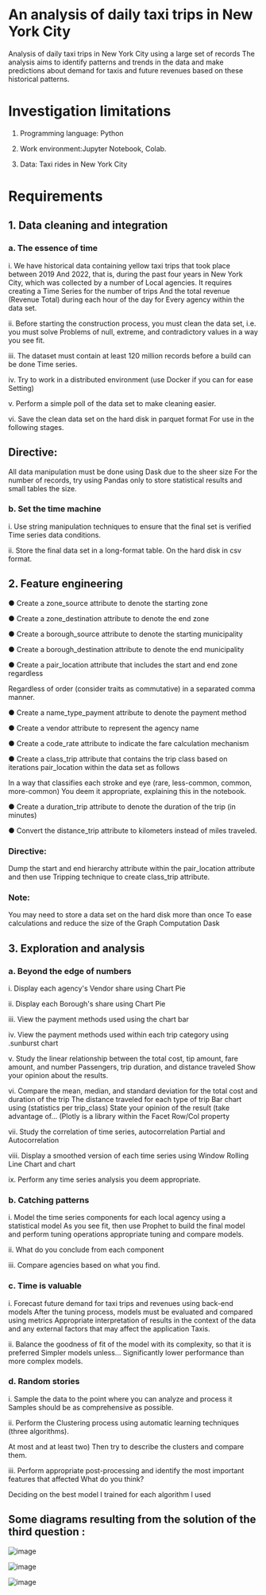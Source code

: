 # An analysis of daily taxi trips in New York City
Analysis of daily taxi trips in New York City using a large set of records The analysis aims to identify patterns and trends in the data and make predictions about demand for taxis and future revenues based on these historical patterns.

# Investigation limitations
1. Programming language: Python
   
2. Work environment:Jupyter Notebook, Colab.
   
3. Data: Taxi rides in New York City


# Requirements
## 1. Data cleaning and integration
### a. The essence of time
i. We have historical data containing yellow taxi trips that took place between 2019
And 2022, that is, during the past four years in New York City, which was collected by a number of
Local agencies. It requires creating a Time Series for the number of trips
And the total revenue (Revenue Total) during each hour of the day for
Every agency within the data set.

ii. Before starting the construction process, you must clean the data set, i.e. you must solve
Problems of null, extreme, and contradictory values in a way you see fit.

iii. The dataset must contain at least 120 million records before a build can be done
Time series.

iv. Try to work in a distributed environment (use Docker if you can for ease Setting)

v. Perform a simple poll of the data set to make cleaning easier.

vi. Save the clean data set on the hard disk in parquet format
For use in the following stages.

## Directive: 
All data manipulation must be done using Dask due to the sheer size
For the number of records, try using Pandas only to store statistical results and small tables
the size.

### b. Set the time machine

i. Use string manipulation techniques to ensure that the final set is verified
Time series data conditions.

ii. Store the final data set in a long-format table.
On the hard disk in csv format.

## 2. Feature engineering
● Create a zone_source attribute to denote the starting zone

● Create a zone_destination attribute to denote the end zone

● Create a borough_source attribute to denote the starting municipality

● Create a borough_destination attribute to denote the end municipality

● Create a pair_location attribute that includes the start and end zone regardless

Regardless of order (consider traits as commutative) in a separated comma manner.

● Create a name_type_payment attribute to denote the payment method

● Create a vendor attribute to represent the agency name

● Create a code_rate attribute to indicate the fare calculation mechanism

● Create a class_trip attribute that contains the trip class based on iterations
pair_location within the data set as follows

In a way that classifies each stroke and eye (rare, less-common, common, more-common)
You deem it appropriate, explaining this in the notebook.

● Create a duration_trip attribute to denote the duration of the trip (in minutes)

● Convert the distance_trip attribute to kilometers instead of miles traveled.

### Directive: 
Dump the start and end hierarchy attribute within the pair_location attribute and then use
Tripping technique to create class_trip attribute.

### Note:
You may need to store a data set on the hard disk more than once
To ease calculations and reduce the size of the Graph Computation Dask




## 3. Exploration and analysis
### a. Beyond the edge of numbers

i. Display each agency's Vendor share using Chart Pie

ii. Display each Borough's share using Chart Pie

iii. View the payment methods used using the chart bar

iv. View the payment methods used within each trip category using
.sunburst chart

v. Study the linear relationship between the total cost, tip amount, fare amount, and number
Passengers, trip duration, and distance traveled
Show your opinion about the results. 

vi. Compare the mean, median, and standard deviation for the total cost and duration of the trip
The distance traveled for each type of trip
Bar chart using (statistics per trip_class)
State your opinion of the result (take advantage of...
(Plotly is a library within the Facet Row/Col property

vii. Study the correlation of time series, autocorrelation Partial and Autocorrelation

viii. Display a smoothed version of each time series using Window Rolling
Line Chart and chart

ix. Perform any time series analysis you deem appropriate.

### b. Catching patterns
i. Model the time series components for each local agency using a statistical model
As you see fit, then use Prophet to build the final model and perform tuning operations
appropriate tuning and compare models.

ii. What do you conclude from each component

iii. Compare agencies based on what you find.

### c. Time is valuable
i. Forecast future demand for taxi trips and revenues using back-end models
After the tuning process, models must be evaluated and compared using metrics
Appropriate interpretation of results in the context of the data and any external factors that may affect the application
Taxis.

ii. Balance the goodness of fit of the model with its complexity, so that it is preferred
Simpler models unless...
Significantly lower performance than more complex models.


### d. Random stories
i. Sample the data to the point where you can analyze and process it
Samples should be as comprehensive as possible.

ii. Perform the Clustering process using automatic learning techniques (three algorithms).

At most and at least two) Then try to describe the clusters and compare them.

iii. Perform appropriate post-processing and identify the most important features that affected
What do you think?

Deciding on the best model I trained for each algorithm I used

## Some diagrams resulting from the solution of the third question :

![image](https://github.com/halalek/An-analysis-of-daily-taxi-trips-in-New-York-City-/assets/112726630/398fc884-4119-442d-acaf-e0268c4a31e9)


![image](https://github.com/halalek/An-analysis-of-daily-taxi-trips-in-New-York-City-/assets/112726630/24447659-2745-4010-a808-089697f8d958)

![image](https://github.com/halalek/An-analysis-of-daily-taxi-trips-in-New-York-City-/assets/112726630/b0ba287a-6357-4735-adbe-d19d38058e36)



